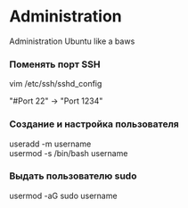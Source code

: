 # Administration
Administration Ubuntu like a baws

### Поменять порт SSH

vim /etc/ssh/sshd_config

"#Port 22" -> "Port 1234"

### Создание и настройка пользователя

useradd -m username  
usermod -s /bin/bash username

### Выдать пользователю sudo

usermod -aG sudo username
